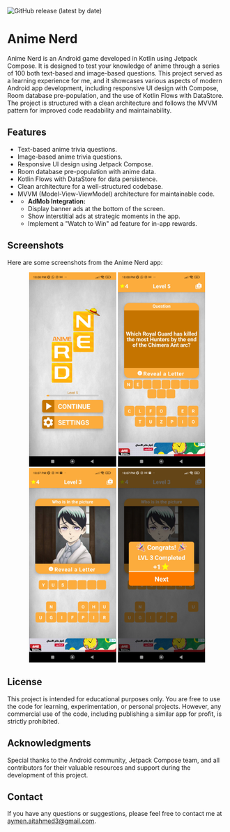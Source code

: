 ![GitHub release (latest by date)](https://img.shields.io/github/v/release/AymanAitAhmed/Anime_Nerd)

# Anime Nerd

Anime Nerd is an Android game developed in Kotlin using Jetpack Compose. It is designed to test your knowledge of anime through a series of 100 both text-based and image-based questions. This project served as a learning experience for me, and it showcases various aspects of modern Android app development, including responsive UI design with Compose, Room database pre-population, and the use of Kotlin Flows with DataStore. The project is structured with a clean architecture and follows the MVVM pattern for improved code readability and maintainability.

## Features

- Text-based anime trivia questions.
- Image-based anime trivia questions.
- Responsive UI design using Jetpack Compose.
- Room database pre-population with anime data.
- Kotlin Flows with DataStore for data persistence.
- Clean architecture for a well-structured codebase.
- MVVM (Model-View-ViewModel) architecture for maintainable code.
- - **AdMob Integration:**
  - Display banner ads at the bottom of the screen.
  - Show interstitial ads at strategic moments in the app.
  - Implement a "Watch to Win" ad feature for in-app rewards.

## Screenshots

Here are some screenshots from the Anime Nerd app:

<div align="center">

<img src="https://github.com/AymanAitAhmed/Anime_Nerd/blob/master/main%20menu.jpg" width="200">

<img src="https://github.com/AymanAitAhmed/Anime_Nerd/blob/master/text%20question.jpg" width="200">

<img src="https://github.com/AymanAitAhmed/Anime_Nerd/blob/master/image%20question.jpg" width="200">

<img src="https://github.com/AymanAitAhmed/Anime_Nerd/blob/master/congrats.jpg" width="200">
</div>


## License
This project is intended for educational purposes only. You are free to use the code for learning, experimentation, or personal projects. However, any commercial use of the code, including publishing a similar app for profit, is strictly prohibited.

## Acknowledgments
Special thanks to the Android community, Jetpack Compose team, and all contributors for their valuable resources and support during the development of this project.

## Contact
If you have any questions or suggestions, please feel free to contact me at aymen.aitahmed3@gmail.com.
